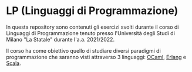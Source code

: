 # LP (Linguaggi di Programmazione)

In questa repository sono contenuti gli esercizi svolti durante il corso di Linguaggi di Programmazione tenuto presso l'Università degli Studi di Milano "La Statale" durante l'a.a. 2021/2022.

Il corso ha come obiettivo quello di studiare diversi paradigmi di programmazione che saranno visti attraverso 3 linguaggi: [OCaml](https://ocaml.org), [Erlang](https://www.erlang.org) e [Scala](https://www.scala-lang.org).